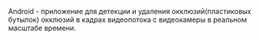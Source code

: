 Android - приложение для детекции и удаления окклюзий(пластиковых бутылок) окклюзий в кадрах видеопотока с видеокамеры в реальном масштабе времени.
